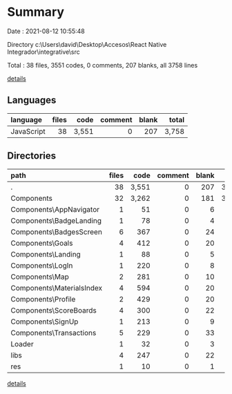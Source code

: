# Summary

Date : 2021-08-12 10:55:48

Directory c:\Users\david\Desktop\Accesos\React Native Integrador\integrative\src

Total : 38 files,  3551 codes, 0 comments, 207 blanks, all 3758 lines

[details](details.md)

## Languages
| language | files | code | comment | blank | total |
| :--- | ---: | ---: | ---: | ---: | ---: |
| JavaScript | 38 | 3,551 | 0 | 207 | 3,758 |

## Directories
| path | files | code | comment | blank | total |
| :--- | ---: | ---: | ---: | ---: | ---: |
| . | 38 | 3,551 | 0 | 207 | 3,758 |
| Components | 32 | 3,262 | 0 | 181 | 3,443 |
| Components\AppNavigator | 1 | 51 | 0 | 6 | 57 |
| Components\BadgeLanding | 1 | 78 | 0 | 4 | 82 |
| Components\BadgesScreen | 6 | 367 | 0 | 24 | 391 |
| Components\Goals | 4 | 412 | 0 | 20 | 432 |
| Components\Landing | 1 | 88 | 0 | 5 | 93 |
| Components\LogIn | 1 | 220 | 0 | 8 | 228 |
| Components\Map | 2 | 281 | 0 | 10 | 291 |
| Components\MaterialsIndex | 4 | 594 | 0 | 20 | 614 |
| Components\Profile | 2 | 429 | 0 | 20 | 449 |
| Components\ScoreBoards | 4 | 300 | 0 | 22 | 322 |
| Components\SignUp | 1 | 213 | 0 | 9 | 222 |
| Components\Transactions | 5 | 229 | 0 | 33 | 262 |
| Loader | 1 | 32 | 0 | 3 | 35 |
| libs | 4 | 247 | 0 | 22 | 269 |
| res | 1 | 10 | 0 | 1 | 11 |

[details](details.md)